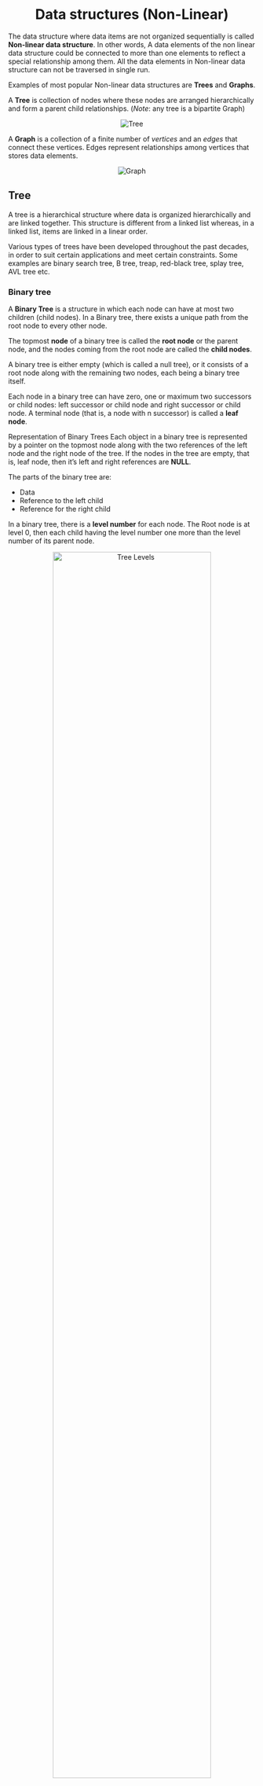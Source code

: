 <h1 align="center">Data structures (Non-Linear)</h1>

The data structure where data items are not organized sequentially is called **Non-linear data structure**. In other words, A data elements of the non linear data structure could be connected to more than one elements to reflect a special relationship among them. All the data elements in Non-linear data structure can not be traversed in single run.

Examples of most popular Non-linear data structures are **Trees** and **Graphs**.

A **Tree** is collection of nodes where these nodes are arranged hierarchically and form a parent child relationships. (_Note_: any tree is a bipartite Graph)

<p align="center"><img src ="../media/tree.png" alt="Tree" ></p>

A **Graph** is a collection of a finite number of _vertices_ and an _edges_ that connect these vertices. Edges represent relationships among vertices that stores data elements.

<p align="center"><img src ="../media/graph.png" alt="Graph" ></p>

## Tree
A tree is a hierarchical structure where data is organized hierarchically and are linked together. This structure is different from a linked list whereas, in a linked list, items are linked in a linear order.

Various types of trees have been developed throughout the past decades, in order to suit certain applications and meet certain constraints. Some examples are binary search tree, B tree, treap, red-black tree, splay tree, AVL tree etc.

### Binary tree
A **Binary Tree** is a structure in which each node can have at most two children (child nodes). In a Binary tree, there exists a unique path from the root node to every other node.

The topmost **node** of a binary tree is called the **root node** or the parent node, and the nodes coming from the root node are called the **child nodes**.

A binary tree is either empty (which is called a null tree), or it consists of a root node along with the remaining two nodes, each being a binary tree itself.

Each node in a binary tree can have zero, one or maximum two successors or child nodes: left successor or child node and right successor or child node. A terminal node (that is, a node with n successor) is called a **leaf node**.

Representation of Binary Trees
Each object in a binary tree is represented by a pointer on the topmost node along with the two references of the left node and the right node of the tree. If the nodes in the tree are empty, that is, leaf node, then it’s left and right references are **NULL**.

The parts of the binary tree are:
- Data
- Reference to the left child
- Reference for the right child

In a binary tree, there is a **level number** for each node. The Root node is at level 0, then each child having the level number one more than the level number of its parent node.

<p align="center"><img src ="../media/tree_levels.jpg" alt="Tree Levels" width ="80%"></p>

### Binary search tree (BST)
A binary search tree (BST), as the name suggests, is a binary tree where data is organized in a hierarchical structure. This data structure stores values in sorted order.

Every node in a binary search tree comprises the following attributes:
- **key:** The value stored in the node.
- **left:** The pointer to the left child.
- **right:** The pointer to the right child.
- **p:** The pointer to the parent node.

A binary search tree exhibits a unique property that distinguishes it from other trees. This property is known as the **binary-search-tree property**.

Let **x** be a node in a binary search tree.
If **y** is a node in the **left** subtree of **x**, then **y.key ≤ x.key**
If **y** is a node in the right subtree of **x**, then **y.key ≥ x.key**

<p align="center"><img src ="../media/bst_tree.png" alt="BST Tree" width ="80%"></p>

### Traversing Binary Trees
The tree traversal is the process of going through a tree, in such a way it visits each node only once. There are three standard ways of traversing a binary tree which are:
- **Preorder** Traversal
- **Inorder** Traversal
- **Postorder** Traversal

<p align="center"><img src ="../media/tree_traversal.png" alt="Tree Traversing" width ="60%"></p>

#### In-Order Traversal
In-order traversal is the most common and visits the nodes in ascending order. If it were a binary search tree, this will start with the smallest value at the left-most node and end at the largest value at the right-most node.

<p align="center"><img src ="../media/tree_in_order_traversal.gif" alt="Tree Traversing (In-Order)" width ="50%"></p>

#### Pre-Order Traversal
Pre-order traversal will always visit the current node before visiting its children. The root is the first node visited. It follows the left path and visits each node as it encounters them. After that, it follows the right paths and still visits the nodes as it encounters them before continuing on with the path.

<p align="center"><img src ="../media/tree_pre_order_traversal.gif" alt="Tree Traversing (Pre-Order)" width ="50%"></p>

#### Post-Order Traversal
For post-order traversal, you visit a node's children before visiting that node. This means that you will use it when you want to reach the leaves first. You visit the entire left subtree, then the entire right subtree, and then the root node of the subtree.

<p align="center"><img src ="../media/tree_post_order_traversal.gif" alt="Tree Traversing (Post-Order)" width ="50%"></p>

### Complexities of all operations
<div align="center">

| OPERATION | WORST CASE | AVERAGE CASE | BEST CASE | SPACE |
|:----------|:-------------:|:-------------:|:-------------:|------:|
| **Search** | O(N) | O(logN) | O(1) | O(N) |
| **Insert** | O(N) | O(logN) | O(1) | O(N) |
| **Delete** | O(N) | O(logN) | O(N) | O(N) |

</div>

### Applications of trees
- **Binary Trees:** Used to implement expression parsers and expression solvers.
- **Binary Search Tree:** used in many search applications where data are constantly entering and leaving.
- **Heaps:** used by ***JVM*** (Java Virtual Machine) to store Java objects.
Treaps: used in wireless networking.

## Graph

A graph consists of a finite set of **vertices** or **nodes** and a set of **edges** connecting these vertices.
The order of a graph is the number of vertices in the graph. The **size** of a graph is the number of edges in the graph.

Two nodes are said to be **adjacent** if they are connected to each other by the same edge.

A graph is a non-linear data structure and the following components define it:
- A set of a finite number of **vertices** which we call as **nodes**
- An edge with a finite set of ordered pairs which is in the form **(u, v)**
- **V** represents the Number of Vertices
- **N** represents the Number of Edges


### Classification of a Graph
Graph Data Structures in Java can be classified on the basis of two parameters: **direction** and **weight**.

### Direction 
On the basis of direction, the graph can be classified as a **directed** graph and an **undirected** graph.

#### Directed graph 

A directed graph is a set of nodes or vertices connect together with each other and all the edges have a direction from one vertex to another. There is a directed edge for each connection of vertices.

#### Undirected graph

An undirected graph is a set of nodes or vertices which are connected together, with no direction. 

<p align="center"><img src ="../media/directed_undirected_graphs.png" alt="Graph Direction" width ="50%"></p>

### Weight
On the basis of weight, the graph can be classified as a **weighted** graph and an **unweighted** graph.

#### Weighted graph 
A weighted graph is a graph in which the weight is present at every edge of the graph. A weighted graph is also a special type of labeled graph.

#### Unweighted graph 
An unweighted graph is the one in which there is no weight present on any edge. The figure below shows weighted / unweighted graph:

<p align="center"><img src ="../media/weighted_unweighted_graph.png" alt="Graph Weight" width ="70%"></p>

### Graph Operations
The most common graph operations are:

- Check if the element is present in the graph
- Graph Traversal
- Add elements(vertex, edges) to graph
- Finding the path from one vertex to another


### Applications of graphs
- Used to represent social media networks. Each user is a vertex, and when users connect they create an edge.
- Used to represent web pages and links by search engines. Web pages on the internet are linked to each other by hyperlinks. Each page is a vertex and the hyperlink between two pages is an edge. Used for Page Ranking in Google.
- Used to represent locations and routes in GPS. Locations are vertices and the routes connecting locations are edges. Used to calculate the shortest route between two locations.


## References

1. [Common Data Structures](https://towardsdatascience.com/8-common-data-structures-every-programmer-must-know-171acf6a1a42)
2. [Binary Tree Data Structure](https://www.geeksforgeeks.org/binary-tree-data-structure/)
3. [Graph Data Structure And Algorithms](https://www.geeksforgeeks.org/graph-data-structure-and-algorithms/)
